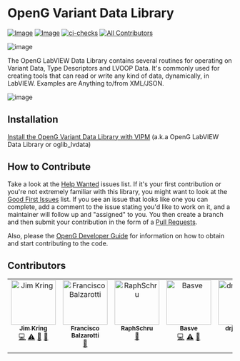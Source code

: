 # OpenG Variant Data Library

[![Image](https://www.vipm.io/package/oglib_lvdata/badge.svg?metric=installs)](https://www.vipm.io/package/oglib_lvdata/) [![Image](https://www.vipm.io/package/oglib_lvdata/badge.svg?metric=stars)](https://www.vipm.io/package/oglib_lvdata/)
[![ci-checks](https://github.com/vipm-io/OpenG-Variant-Data-Library/actions/workflows/ci.yml/badge.svg)](https://github.com/vipm-io/OpenG-Variant-Data-Library/actions/workflows/ci.yml)
[![All Contributors](https://img.shields.io/github/all-contributors/vipm-io/OpenG-Variant-Data-Library?color=ee8449&style=flat-square)](#contributors)

![image](https://github.com/vipm-io/OpenG-Variant-Data-Library/assets/381432/e497ca5a-18cb-4a96-b5d3-ea63e0e2b155)

The OpenG LabVIEW Data Library contains several routines for operating on Variant Data, Type Descriptors and LVOOP Data. It's commonly used for creating tools that can read or write any kind of data, dynamically, in LabVIEW. Examples are Anything to/from XML/JSON.

![image](https://github.com/vipm-io/OpenG-Variant-Data-Library/assets/381432/b317046d-0c89-4c62-af94-459dac86783e)

## Installation

[Install the OpenG Variant Data Library with VIPM](https://www.vipm.io/package/oglib_lvdata/) (a.k.a OpenG LabVIEW Data Library or oglib_lvdata)

## How to Contribute

Take a look at the [Help Wanted](https://github.com/vipm-io/OpenG-Variant-Data-Library/issues?q=is%3Aissue+is%3Aopen+label%3A%22help+wanted%22) issues list. If it's your first contribution or you're not extremely familiar with this library, you might want to look at the [Good First Issues](https://github.com/vipm-io/OpenG-Variant-Data-Library/issues?q=is%3Aissue+is%3Aopen+label%3Agood-first-issue) list.  If you see an issue that looks like one you can complete, add a comment to the issue stating you'd like to work on it, and a maintainer will follow up and "assigned" to you. You then create a branch and then submit your contribution in the form of a [Pull Requests](https://github.com/vipm-io/OpenG-Variant-Data-Library/pulls).

Also, please the [OpenG Developer Guide](https://github.com/vipm-io/OpenG-Toolkit/blob/main/docs/developer-guide.md) for information on how to obtain and start contributing to the code.

## Contributors

<!-- ALL-CONTRIBUTORS-LIST:START - Do not remove or modify this section -->
<!-- prettier-ignore-start -->
<!-- markdownlint-disable -->
<table>
  <tbody>
    <tr>
      <td align="center" valign="top" width="14.28%"><a href="https://github.com/jimkring"><img src="https://avatars.githubusercontent.com/u/381432?v=4?s=100" width="100px;" alt="Jim Kring"/><br /><sub><b>Jim Kring</b></sub></a><br /><a href="#code-jimkring" title="Code">💻</a> <a href="#test-jimkring" title="Tests">⚠️</a> <a href="#doc-jimkring" title="Documentation">📖</a> <a href="#maintenance-jimkring" title="Maintenance">🚧</a></td>
      <td align="center" valign="top" width="14.28%"><a href="http://balzarotti-lab.org"><img src="https://avatars.githubusercontent.com/u/6661939?v=4?s=100" width="100px;" alt="Francisco Balzarotti"/><br /><sub><b>Francisco Balzarotti</b></sub></a><br /><a href="#bug-fbalzarotti" title="Bug reports">🐛</a></td>
      <td align="center" valign="top" width="14.28%"><a href="https://github.com/RaphSchru"><img src="https://avatars.githubusercontent.com/u/31904233?v=4?s=100" width="100px;" alt="RaphSchru"/><br /><sub><b>RaphSchru</b></sub></a><br /><a href="#bug-RaphSchru" title="Bug reports">🐛</a></td>
      <td align="center" valign="top" width="14.28%"><a href="https://github.com/Bas-vE"><img src="https://avatars.githubusercontent.com/u/16207111?v=4?s=100" width="100px;" alt="Basve"/><br /><sub><b>Basve</b></sub></a><br /><a href="#code-Bas-vE" title="Code">💻</a> <a href="#test-Bas-vE" title="Tests">⚠️</a> <a href="#maintenance-Bas-vE" title="Maintenance">🚧</a></td>
      <td align="center" valign="top" width="14.28%"><a href="https://github.com/drjdpowell"><img src="https://avatars.githubusercontent.com/u/6072800?v=4?s=100" width="100px;" alt="drjdpowell"/><br /><sub><b>drjdpowell</b></sub></a><br /><a href="#code-drjdpowell" title="Code">💻</a></td>
      <td align="center" valign="top" width="14.28%"><a href="https://github.com/GCraftsman"><img src="https://avatars.githubusercontent.com/u/18015549?v=4?s=100" width="100px;" alt="gcraftsman"/><br /><sub><b>gcraftsman</b></sub></a><br /><a href="#code-gcraftsman" title="Code">💻</a></td>
      <td align="center" valign="top" width="14.28%"><a href="http://www.jgcode.net"><img src="https://avatars.githubusercontent.com/u/16163577?v=4?s=100" width="100px;" alt="Jonathon Green"/><br /><sub><b>Jonathon Green</b></sub></a><br /><a href="#code-jg-code" title="Code">💻</a> <a href="#test-jg-code" title="Tests">⚠️</a> <a href="#doc-jg-code" title="Documentation">📖</a> <a href="#maintenance-jg-code" title="Maintenance">🚧</a></td>
    </tr>
  </tbody>
</table>

<!-- markdownlint-restore -->
<!-- prettier-ignore-end -->

<!-- ALL-CONTRIBUTORS-LIST:END -->
